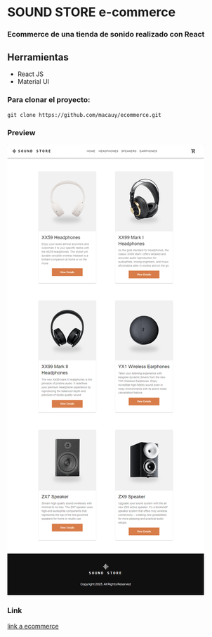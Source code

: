 # SOUND STORE e-commerce

### Ecommerce de una tienda de sonido realizado con React

## Herramientas

- React JS
- Material UI

### Para clonar el proyecto:

```
git clone https://github.com/macauy/ecommerce.git
```

### Preview

![](/public/preview.png)

### Link

[link a ecommerce](www.google.com)
